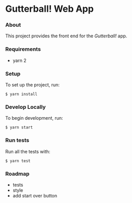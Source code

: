 # Gutterball! Web App

### About
This project provides the front end for the *Gutterball!* app.

### Requirements
- yarn 2

### Setup
To set up the project, run:
```
$ yarn install
```

### Develop Locally
To begin development, run:
```
$ yarn start
```

### Run tests
Run all the tests with:
```
$ yarn test
```

### Roadmap
- tests
- style
- add start over button
